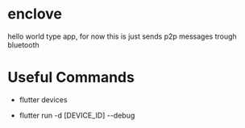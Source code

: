 # enclove

hello world type app, for now this is just sends p2p messages trough bluetooth

# Useful Commands
- flutter devices

- flutter run -d [DEVICE_ID] --debug